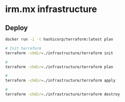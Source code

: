 # irm.mx infrastructure

## Deploy
```sh
docker run -i -t hashicorp/terraform:latest plan
```

```sh
# Init terraform
terraform -chdir=./infrastructure/terraform init

#
terraform -chdir=./infrastructure/terraform plan

#
terraform -chdir=./infrastructure/terraform apply

#
terraform -chdir=./infrastructure/terraform destroy
```
